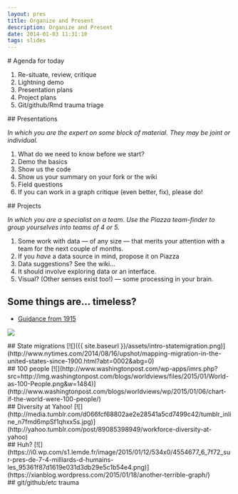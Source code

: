 ```yaml
---
layout: pres
title: Organize and Present
description: Organize and Present
date: 2014-01-03 11:31:10
tags: slides
---
```

<section>
# Agenda for today

1. Re-situate, review, critique
1. Lightning demo
1. Presentation plans
1. Project plans
1. Git/github/Rmd trauma triage

</section>

<section>
## Presentations

_In which you are the expert on some block of material. They may be joint or individual._

1. What do we need to know before we start?
1. Demo the basics
1. Show us the code
1. Show us your summary on your fork or the wiki
1. Field questions
1. If you can work in a graph critique (even better, fix), please do!

</section>
<section>
## Projects

_In which you are a specialist on a team. Use the Piazza team-finder to group yourselves into teams of 4 or 5._ 

1. Some work with data — of any size — that merits your attention with a team for the next couple of months. 
1. If you *have* a data source in mind, propose it on Piazza
1. Data suggestions? See the wiki…
1. It should involve exploring data or an interface.
1. Visual? (Other senses exist too!) — some processing in your brain.

</section>
<section>
	<section>

## Some things are… timeless? ##

- [Guidance from 1915](http://sappingattention.blogspot.com/2014/08/data-visualization-rules-1915.html)

![](http://4.bp.blogspot.com/-gRF2vrK5VZc/U-qIG-FLrrI/AAAAAAAAEeM/A7hLYmTbrXU/s1600/1890StatAt.jpeg)
</section>
	<section>
## State migrations
[![]({{ site.baseurl }}/assets/intro-statemigration.png)](http://www.nytimes.com/2014/08/16/upshot/mapping-migration-in-the-united-states-since-1900.html?abt=0002&abg=0)
</section>
	<section>
## 100 people
[![](http://www.washingtonpost.com/wp-apps/imrs.php?src=http://img.washingtonpost.com/blogs/worldviews/files/2015/01/World-as-100-People.png&w=1484)](http://www.washingtonpost.com/blogs/worldviews/wp/2015/01/06/chart-if-the-world-were-100-people/)
</section>
	<section>
## Diversity at Yahoo!
[![](http://media.tumblr.com/d066fcf68802ae2e28541a5cd7499c42/tumblr_inline_n7fmd6mpSf1qhxx5s.jpg)](http://yahoo.tumblr.com/post/89085398949/workforce-diversity-at-yahoo)
</section>
	<section>
## Huh?
[![](https://i0.wp.com/s1.lemde.fr/image/2015/01/12/534x0/4554677_6_7f72_sur-pres-de-7-4-milliards-d-humains-les_95361f87d1619e031d3db29e5c1b54e4.png)](https://xianblog.wordpress.com/2015/01/18/another-terrible-graph/)
</section>
</section> 

<section>
	<section>
## git/github/etc trauma

</section>
</section>